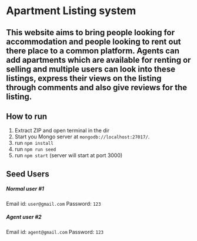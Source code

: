 # Apartment Listing system
## This website aims to bring people looking for accommodation and people looking to rent out there place to a common platform. Agents can add apartments which are available for renting or selling and multiple users can look into these listings, express their views on the listing through comments and also give reviews for the listing.

## How to run
1. Extract ZIP and open terminal in the dir
2. Start you Mongo server at `mongodb://localhost:27017/`.
3. run `npm install`
4. run `npm run seed`
5. run `npm start` (server will start at port 3000)

## Seed Users
##### Normal user #1
Email id: `user@gmail.com`
Password: `123`
##### Agent user #2
Email id: `agent@gmail.com`
Password: `123`
